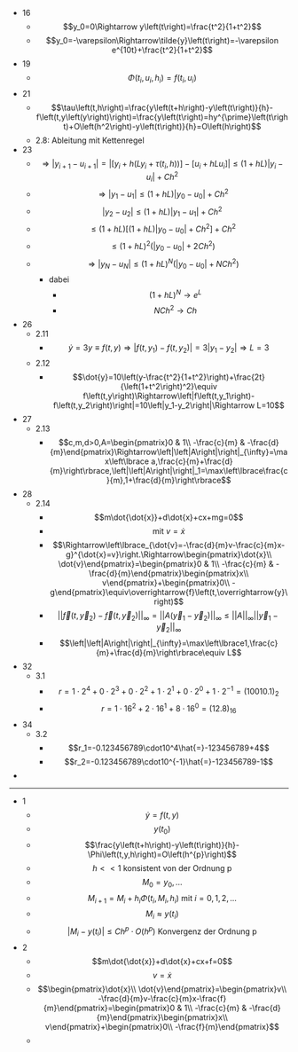 - 16
	- $$y_0=0\Rightarrow y\left(t\right)=\frac{t^2}{1+t^2}$$
	- $$y_0=-\varepsilon\Rightarrow\tilde{y}\left(t\right)=-\varepsilon e^{10t}+\frac{t^2}{1+t^2}$$
- 19
	- $$\Phi\left(t_{i},u_{i},h_{i}\right)=f\left(t_{i},u_{i}\right)$$
- 21
	- $$\tau\left(t,h\right)=\frac{y\left(t+h\right)-y\left(t\right)}{h}-f\left(t,y\left(y\right)\right)=\frac{y\left(t\right)=hy^{\prime}\left(t\right)+O\left(h^2\right)-y\left(t\right)}{h}=O\left(h\right)$$
	- 2.8: Ableitung mit Kettenregel
- 23
	- $$\Rightarrow\left|y_{i+1}-u_{i+1}\right|=\left|\left\lbrack y_{i}+h\left(Ly_{i}+\tau\left(t_{i},h\right)\right)\right\rbrack-\left\lbrack u_{i}+hLu_{i}\right\rbrack\right|\leq\left(1+hL\right)\left|y_{i}-u_{i}\right|+Ch^2$$
	- $$\Rightarrow\left|y_1-u_1\right|\leq\left(1+hL\right)\left|y_0-u_0\right|+Ch^2$$
	- $$\left|y_2-u_2\right|\leq\left(1+hL\right)\left|y_1-u_1\right|+Ch^2$$
	- $$\leq\left(1+hL\right)\left\lbrack\left(1+hL\right)\left|y_0-u_0\right|+Ch^2\right\rbrack+Ch^2$$
	- $$\leq\left(1+hL\right)^2\left(\left|y_0-u_0\right|+2Ch^2\right)$$
	- $$\Rightarrow\left|y_{N}-u_{N}\right|\leq\left(1+hL\right)^{N}\left(\left|y_0-u_0\right|+NCh^2\right)$$
		- dabei
			- $$\left(1+hL\right)^{N}\rightarrow e^{L}$$
			- $$NCh^2\rightarrow Ch$$
- 26
	- 2.11
		- $$\dot{y}=3y\equiv f\left(t,y\right)\Rightarrow\left|f\left(t,y_1\right)-f\left(t,y_2\right)\right|=3\left|y_1-y_2\right|\Rightarrow L=3$$
	- 2.12
		- $$\dot{y}=10\left(y-\frac{t^2}{1+t^2}\right)+\frac{2t}{\left(1+t^2\right)^2}\equiv f\left(t,y\right)\Rightarrow\left|f\left(t,y_1\right)-f\left(t,y_2\right)\right|=10\left|y_1-y_2\right|\Rightarrow L=10$$
- 27
	- 2.13
		- $$c,m,d>0,A=\begin{pmatrix}0 & 1\\ -\frac{c}{m} & -\frac{d}{m}\end{pmatrix}\Rightarrow\left|\left|A\right|\right|_{\infty}=\max\left\lbrace a,\frac{c}{m}+\frac{d}{m}\right\rbrace,\left|\left|A\right|\right|_1=\max\left\lbrace\frac{c}{m},1+\frac{d}{m}\right\rbrace$$
- 28
	- 2.14
		- $$m\dot{\dot{x}}+d\dot{x}+cx+mg=0$$
		- $$\text{mit }v=\dot{x}$$
		- $$\Rightarrow\left\lbrace_{\dot{v}=-\frac{d}{m}v-\frac{c}{m}x-g}^{\dot{x}=v}\right.\Rightarrow\begin{pmatrix}\dot{x}\\ \dot{v}\end{pmatrix}=\begin{pmatrix}0 & 1\\ -\frac{c}{m} & -\frac{d}{m}\end{pmatrix}\begin{pmatrix}x\\ v\end{pmatrix}+\begin{pmatrix}0\\ -g\end{pmatrix}\equiv\overrightarrow{f}\left(t,\overrightarrow{y}\right)$$
		- $$\left|\left|\overrightarrow{f}\left(t,\overrightarrow{y}_2\right)-\overrightarrow{f}\left(t,\overrightarrow{y}_2\right)\right|\right|_{\infty}=\left|\left|A\left(\overrightarrow{y}_1-\overrightarrow{y}_2\right)\right|\right|_{\infty}\leq\left|\left|A\right|\right|_{\infty}\left|\left|\overrightarrow{y}_1-\overrightarrow{y}_2\right|\right|_{\infty}$$
		- $$\left|\left|A\right|\right|_{\infty}=\max\left\lbrace1,\frac{c}{m}+\frac{d}{m}\right\rbrace\equiv L$$
- 32
	- 3.1
		- $$r=1\cdot2^4+0\cdot2^3+0\cdot2^2+1\cdot2^1+0\cdot2^0+1\cdot2^{-1}=\left(10010.1\right)_2$$
		- $$r=1\cdot16^2+2\cdot16^1+8\cdot16^0=\left(12.8\right)_{16}$$
- 34
	- 3.2
		- $$r_1=-0.123456789\cdot10^4\hat{=}-123456789+4$$
		- $$r_2=-0.123456789\cdot10^{-1}\hat{=}-123456789-1$$
-
- ---
- 1
	- $$\dot{y}=f\left(t,y\right)$$
	- $$y\left(t_0\right)$$
	- $$\frac{y\left(t+h\right)-y\left(t\right)}{h}-\Phi\left(t,y,h\right)=O\left(h^{p}\right)$$
	- $$h<<1\text{ konsistent von der Ordnung p}$$
	- $$M_0=y_0,...$$
	- $$M_{i+1}=M_{i}+h_{i}\Phi\left(t_{i},M_{i},h_{i}\right)\text{ mit }i=0,1,2,...$$
	- $$M_{i}\approx y\left(t_{i}\right)$$
	- $$\left|M_{i}-y\left(t_{i}\right)\right|\leq Ch^{p}\cdot O\left(h^{p}\right)\text{ Konvergenz der Ordnung p}$$
- 2
	- $$m\dot{\dot{x}}+d\dot{x}+cx+f=0$$
	- $$v=\dot{x}$$
	- $$\begin{pmatrix}\dot{x}\\ \dot{v}\end{pmatrix}=\begin{pmatrix}v\\ -\frac{d}{m}v-\frac{c}{m}x-\frac{f}{m}\end{pmatrix}=\begin{pmatrix}0 & 1\\ -\frac{c}{m} & -\frac{d}{m}\end{pmatrix}\begin{pmatrix}x\\ v\end{pmatrix}+\begin{pmatrix}0\\ -\frac{f}{m}\end{pmatrix}$$
	-